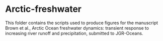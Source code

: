 # Arctic-freshwater
This folder contains the scripts used to produce figures for the manuscript Brown et al., Arctic Ocean freshwater dynamics: transient response to increasing river runoff and precipitation, submitted to JGR-Oceans. 
